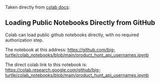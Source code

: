 

Taken directly from [colab docs](https://colab.research.google.com/github/googlecolab/colabtools/blob/master/notebooks/colab-github-demo.ipynb#scrollTo=K-NVg7RjyeTk):

## Loading Public Notebooks Directly from GitHub

Colab can load public github notebooks directly, with no required authorization step.

The notebook at this address: 
https://github.com/big-turtle/colab_notebooks/blob/main/product_hunt_api_usernames.ipynb

The direct colab link to this notebook is: 
https://colab.research.google.com/github/big-turtle/colab_notebooks/blob/main/product_hunt_api_usernames.ipynb
